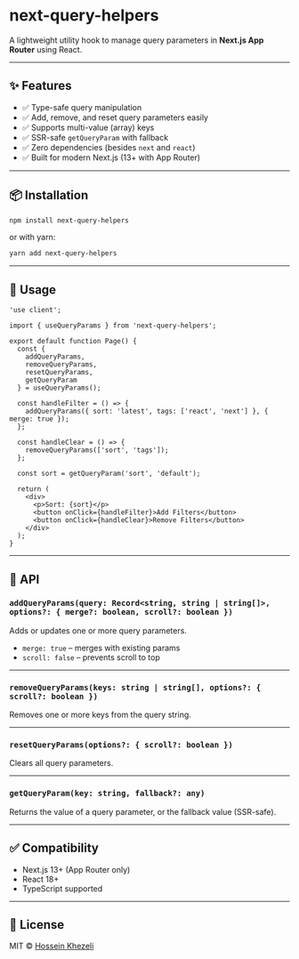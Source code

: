 # next-query-helpers

A lightweight utility hook to manage query parameters in **Next.js App Router** using React.

---

## ✨ Features

- ✅ Type-safe query manipulation
- ✅ Add, remove, and reset query parameters easily
- ✅ Supports multi-value (array) keys
- ✅ SSR-safe `getQueryParam` with fallback
- ✅ Zero dependencies (besides `next` and `react`)
- ✅ Built for modern Next.js (13+ with App Router)

---

## 📦 Installation

```bash
npm install next-query-helpers
```

or with yarn:

```bash
yarn add next-query-helpers
```

---

## 🚀 Usage

```tsx
'use client';

import { useQueryParams } from 'next-query-helpers';

export default function Page() {
  const {
    addQueryParams,
    removeQueryParams,
    resetQueryParams,
    getQueryParam
  } = useQueryParams();

  const handleFilter = () => {
    addQueryParams({ sort: 'latest', tags: ['react', 'next'] }, { merge: true });
  };

  const handleClear = () => {
    removeQueryParams(['sort', 'tags']);
  };

  const sort = getQueryParam('sort', 'default');

  return (
    <div>
      <p>Sort: {sort}</p>
      <button onClick={handleFilter}>Add Filters</button>
      <button onClick={handleClear}>Remove Filters</button>
    </div>
  );
}
```

---

## 🧠 API

### `addQueryParams(query: Record<string, string | string[]>, options?: { merge?: boolean, scroll?: boolean })`

Adds or updates one or more query parameters.

- `merge: true` – merges with existing params
- `scroll: false` – prevents scroll to top

---

### `removeQueryParams(keys: string | string[], options?: { scroll?: boolean })`

Removes one or more keys from the query string.

---

### `resetQueryParams(options?: { scroll?: boolean })`

Clears all query parameters.

---

### `getQueryParam(key: string, fallback?: any)`

Returns the value of a query parameter, or the fallback value (SSR-safe).

---

## ✅ Compatibility

- Next.js 13+ (App Router only)
- React 18+
- TypeScript supported

---

## 📄 License

MIT © [Hossein Khezeli](https://github.com/hosseinkhezeli)